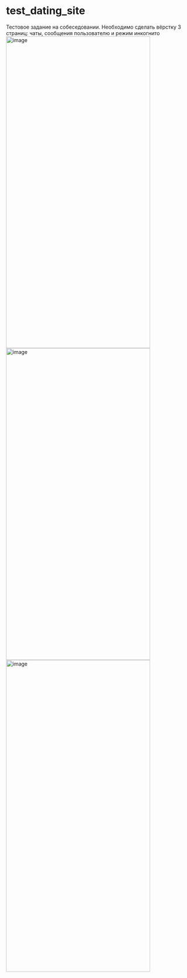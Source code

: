 # test_dating_site
Тестовое задание на собеседовании. Необходимо сделать вёрстку 3 страниц: чаты, сообщения пользователю и режим инкогнито 
<img width="394" height="853" alt="image" src="https://github.com/user-attachments/assets/6d50c267-8ad6-4520-8e55-fb4075c6603d" />
<img width="394" height="853" alt="image" src="https://github.com/user-attachments/assets/1a528f9c-c97e-4ef0-88f6-d85d1de2f81e" />
<img width="394" height="853" alt="image" src="https://github.com/user-attachments/assets/ad7fb413-3cf0-47e3-9858-040289d1733a" />
